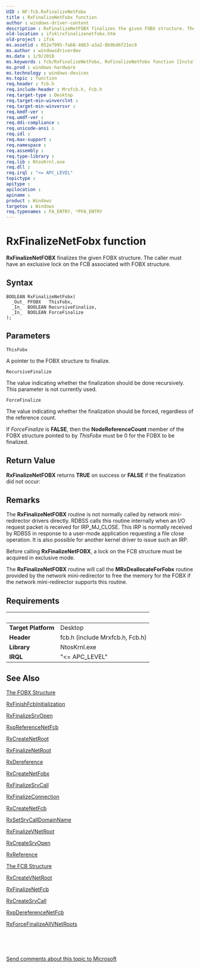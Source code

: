 ```yaml
---
UID : NF:fcb.RxFinalizeNetFobx
title : RxFinalizeNetFobx function
author : windows-driver-content
description : RxFinalizeNetFOBX finalizes the given FOBX structure. The caller must have an exclusive lock on the FCB associated with FOBX structure.
old-location : ifsk\rxfinalizenetfobx.htm
old-project : ifsk
ms.assetid : 052e7995-fab8-4863-a3a2-8b9bd6f21ec9
ms.author : windowsdriverdev
ms.date : 1/9/2018
ms.keywords : fcb/RxFinalizeNetFobx, RxFinalizeNetFobx function [Installable File System Drivers], rxref_72a759e2-f9e6-44ce-b561-cb968b668a6f.xml, RxFinalizeNetFobx, ifsk.rxfinalizenetfobx
ms.prod : windows-hardware
ms.technology : windows-devices
ms.topic : function
req.header : fcb.h
req.include-header : Mrxfcb.h, Fcb.h
req.target-type : Desktop
req.target-min-winverclnt : 
req.target-min-winversvr : 
req.kmdf-ver : 
req.umdf-ver : 
req.ddi-compliance : 
req.unicode-ansi : 
req.idl : 
req.max-support : 
req.namespace : 
req.assembly : 
req.type-library : 
req.lib : NtosKrnl.exe
req.dll : 
req.irql : "<= APC_LEVEL"
topictype : 
apitype : 
apilocation : 
apiname : 
product : Windows
targetos : Windows
req.typenames : FA_ENTRY, *PFA_ENTRY
---
```



# RxFinalizeNetFobx function
<b>RxFinalizeNetFOBX</b> finalizes the given FOBX structure. The caller must have an exclusive lock on the FCB associated with FOBX structure.

## Syntax

````
BOOLEAN RxFinalizeNetFobx(
  _Out_ PFOBX   ThisFobx,
  _In_  BOOLEAN RecursiveFinalize,
  _In_  BOOLEAN ForceFinalize
);
````

## Parameters

`ThisFobx`

A pointer to the FOBX structure to finalize.

`RecursiveFinalize`

The value indicating whether the finalization should be done recursively. This parameter is not currently used.

`ForceFinalize`

The value indicating whether the finalization should be forced, regardless of the reference count. 

If <i>ForceFinalize</i> is <b>FALSE</b>, then the <b>NodeReferenceCount</b> member of the FOBX structure pointed to by <i>ThisFobx </i>must be 0 for the FOBX to be finalized.


## Return Value

<b>RxFinalizeNetFOBX</b> returns <b>TRUE</b> on success or <b>FALSE</b> if the finalization did not occur:

## Remarks

The <b>RxFinalizeNetFOBX</b> routine is not normally called by network mini-redirector drivers directly. RDBSS calls this routine internally when an I/O request packet is received for IRP_MJ_CLOSE. This IRP is normally received by RDBSS in response to a user-mode application requesting a file close operation. It is also possible for another kernel driver to issue such an IRP. 

Before calling <b>RxFinalizeNetFOBX</b>, a lock on the FCB structure must be acquired in exclusive mode. 

The <b>RxFinalizeNetFOBX</b> routine will call the <b>MRxDeallocateForFobx</b> routine provided by the network mini-redirector to free the memory for the FOBX if the network mini-redirector supports this routine.

## Requirements
| &nbsp; | &nbsp; |
| ---- |:---- |
| **Target Platform** | Desktop |
| **Header** | fcb.h (include Mrxfcb.h, Fcb.h) |
| **Library** | NtosKrnl.exe |
| **IRQL** | "<= APC_LEVEL" |

## See Also

<a href="https://docs.microsoft.com/en-us/windows-hardware/drivers/ifs/the-fobx-structure">The FOBX Structure</a>

<a href="..\fcb\nf-fcb-rxfinishfcbinitialization.md">RxFinishFcbInitialization</a>

<a href="..\fcb\nf-fcb-rxfinalizesrvopen.md">RxFinalizeSrvOpen</a>

<a href="..\fcb\nf-fcb-rxpreferencenetfcb.md">RxpReferenceNetFcb</a>

<a href="..\fcb\nf-fcb-rxcreatenetroot.md">RxCreateNetRoot</a>

<a href="..\fcb\nf-fcb-rxfinalizenetroot.md">RxFinalizeNetRoot</a>

<a href="..\rxprocs\nf-rxprocs-rxdereference.md">RxDereference</a>

<a href="..\fcb\nf-fcb-rxcreatenetfobx.md">RxCreateNetFobx</a>

<a href="..\fcb\nf-fcb-rxfinalizesrvcall.md">RxFinalizeSrvCall</a>

<a href="..\rxprocs\nf-rxprocs-rxfinalizeconnection.md">RxFinalizeConnection</a>

<a href="..\fcb\nf-fcb-rxcreatenetfcb.md">RxCreateNetFcb</a>

<a href="..\rxprocs\nf-rxprocs-rxsetsrvcalldomainname.md">RxSetSrvCallDomainName</a>

<a href="..\fcb\nf-fcb-rxfinalizevnetroot.md">RxFinalizeVNetRoot</a>

<a href="..\fcb\nf-fcb-rxcreatesrvopen.md">RxCreateSrvOpen</a>

<a href="..\rxprocs\nf-rxprocs-rxreference.md">RxReference</a>

<a href="https://docs.microsoft.com/en-us/windows-hardware/drivers/ifs/the-fcb-structure">The FCB Structure</a>

<a href="..\fcb\nf-fcb-rxcreatevnetroot.md">RxCreateVNetRoot</a>

<a href="..\rxprocs\nf-rxprocs-rxfinalizenetfcb.md">RxFinalizeNetFcb</a>

<a href="..\fcb\nf-fcb-rxcreatesrvcall.md">RxCreateSrvCall</a>

<a href="..\fcb\nf-fcb-rxpdereferencenetfcb.md">RxpDereferenceNetFcb</a>

<a href="..\rxprocs\nf-rxprocs-rxforcefinalizeallvnetroots.md">RxForceFinalizeAllVNetRoots</a>

 

 

<a href="mailto:wsddocfb@microsoft.com?subject=Documentation%20feedback [ifsk\ifsk]:%20RxFinalizeNetFOBX function%20 RELEASE:%20(1/9/2018)&amp;body=%0A%0APRIVACY STATEMENT%0A%0AWe use your feedback to improve the documentation. We don't use your email address for any other purpose, and we'll remove your email address from our system after the issue that you're reporting is fixed. While we're working to fix this issue, we might send you an email message to ask for more info. Later, we might also send you an email message to let you know that we've addressed your feedback.%0A%0AFor more info about Microsoft's privacy policy, see http://privacy.microsoft.com/en-us/default.aspx." title="Send comments about this topic to Microsoft">Send comments about this topic to Microsoft</a>